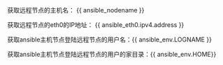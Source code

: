 获取远程节点的主机名： {{ ansible_nodename }}

获取远程节点的eth0的IP地址： {{ ansible_eth0.ipv4.address }}

获取ansible主机节点登陆远程节点的用户名：{{ ansible_env.LOGNAME }}

获取ansible主机节点登陆远程节点的用户的家目录：{{ ansible_env.HOME}}
